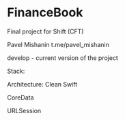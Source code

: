# FinanceBook

Final project for Shift (CFT)

Pavel Mishanin t.me/pavel_mishanin

develop - current version of the project


Stack:

Architecture: Clean Swift

CoreData

URLSession
